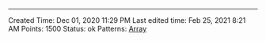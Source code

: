 ---
Created Time: Dec 01, 2020 11:29 PM
Last edited time: Feb 25, 2021 8:21 AM
Points: 1500
Status: ok
Patterns: [Array](Array.md)